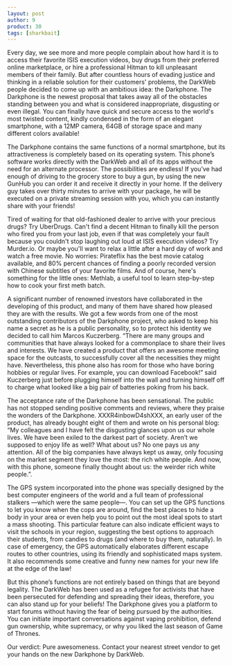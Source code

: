 ```yaml
---
layout: post
author: 9
product: 30
tags: [sharkbait]
---
```


Every day, we see more and more people complain about how hard it is to access their favorite ISIS execution videos, buy drugs from their preferred online marketplace, or hire a professional Hitman to kill unpleasant members of their family. But after countless hours of evading justice and thinking in a reliable solution for their customers' problems, the DarkWeb people decided to come up with an ambitious idea: the Darkphone. The Darkphone is the newest proposal that takes away all of the obstacles standing between you and what is considered inappropriate, disgusting or even illegal. You can finally have quick and secure access to the world's most twisted content, kindly condensed in the form of an elegant smartphone, with a 12MP camera, 64GB of storage space and many different colors available!

The Darkphone contains the same functions of a normal smartphone, but its attractiveness is completely based on its operating system. This phone’s software works directly with the DarkWeb and all of its apps without the need for an alternate processor. The possibilities are endless! If you’ve had enough of driving to the grocery store to buy a gun, by using the new GunHub you can order it and receive it directly in your home. If the delivery guy takes over thirty minutes to arrive with your package, he will be executed on a private streaming session with you, which you can instantly share with your friends!

Tired of waiting for that old-fashioned dealer to arrive with your precious drugs? Try UberDrugs. Can't find a decent Hitman to finally kill the person who fired you from your last job, even if that was completely your fault because you couldn't stop laughing out loud at ISIS execution videos? Try Murder.io. Or maybe you'll want to relax a little after a hard day of work and watch a free movie. No worries: Pirateflix has the best movie catalog available, and 80% percent chances of finding a poorly recorded version with Chinese subtitles of your favorite films. And of course, here's something for the little ones: Methlab, a useful tool to learn step-by-step how to cook your first meth batch. 

A significant number of renowned investors have collaborated in the developing of this product, and many of them have shared how pleased they are with the results. We got a few words from one of the most outstanding contributors of the Darkphone project, who asked to keep his name a secret as he is a public personality, so to protect his identity we decided to call him Marcos Kuczerberg. “There are many groups and communities that have always looked for a commonplace to share their lives and interests. We have created a product that offers an awesome meeting space for the outcasts, to successfully cover all the necessities they might have. Nevertheless, this phone also has room for those who have boring hobbies or regular lives. For example, you can download Facebook!” said Kuczerberg just before plugging himself into the wall and turning himself off to charge what looked like a big pair of batteries poking from his back.

The acceptance rate of the Darkphone has been sensational. The public has not stopped sending positive comments and reviews, where they praise the wonders of the Darkphone. XXXR4inbowD4shXXX, an early user of the product, has already bought eight of them and wrote on his personal blog: “My colleagues and I have felt the disgusting glances upon us our whole lives. We have been exiled to the darkest part of society. Aren’t we supposed to enjoy life as well? What about us? No one pays us any attention. All of the big companies have always kept us away, only focusing on the market segment they love the most: the rich white people. And now, with this phone, someone finally thought about us: the weirder rich white people.”.

The GPS system incorporated into the phone was specially designed by the best computer engineers of the world and a full team of professional stalkers —which were the same people—. You can set up the GPS functions to let you know when the cops are around, find the best places to hide a body in your area or even help you to point out the most ideal spots to start a mass shooting. This particular feature can also indicate efficient ways to visit the schools in your region, suggesting the best options to approach their students, from candies to drugs (and where to buy them, naturally). In case of emergency, the GPS automatically elaborates different escape routes to other countries, using its friendly and sophisticated maps system. It also recommends some creative and funny new names for your new life at the edge of the law!

But this phone’s functions are not entirely based on things that are beyond legality. The DarkWeb has been used as a refugee for activists that have been persecuted for defending and spreading their ideas, therefore, you can also stand up for your beliefs! The Darkphone gives you a platform to start forums without having the fear of being pursued by the authorities. You can initiate important conversations against vaping prohibition, defend gun ownership, white supremacy, or why you liked the last season of Game of Thrones.

Our verdict: Pure awesomeness. Contact your nearest street vendor to get your hands on the new Darkphone by DarkWeb.

